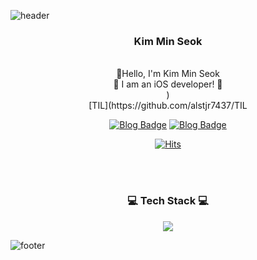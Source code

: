 ![header](https://capsule-render.vercel.app/api?type=waving&&color=gradient&height=100&section=header&fontSize=90)


<div align = "center">

<h3>Kim Min Seok</h3><br/>
👋Hello, I'm Kim Min Seok<br/>
🍎 I am an iOS developer! 🍎<br/>)

<br/>
[TIL](https://github.com/alstjr7437/TIL

[![Blog Badge](http://img.shields.io/badge/-Blog-white?style=flat-square&logo=velog&link=https://velog.io/@alstjr7437)](https://velog.io/@alstjr7437)
[![Blog Badge](http://img.shields.io/badge/-git-white?style=flat-square&logo=Git&link=https://alstjr7437.github.io)](https://alstjr7437.github.io)

[![Hits](https://hits.seeyoufarm.com/api/count/incr/badge.svg?url=https%3A%2F%2Fgithub.com%2Falstjr7437&count_bg=%23203267&title_bg=%23000000&icon=github.svg&icon_color=%23E7E7E7&title=visit&edge_flat=false)](https://hits.seeyoufarm.com)
<br>

<br/><br/>
 
<h3>💻 Tech Stack 💻</h3>
<img src="https://img.shields.io/badge/swift-F05138?style=flat-square&logo=swift&logoColor=white"/>
<!--
<img src="https://img.shields.io/badge/Html5-E34F26?style=flat-square&logo=Html5&logoColor=white"/>
<img src="https://img.shields.io/badge/CSS3-1572B6?style=flat-square&logo=CSS3&logoColor=white"/>
<img src="https://img.shields.io/badge/JavaScript-F7DF1E?style=flat-square&logo=JavaScript&logoColor=white"/>
<br>
<img src="https://img.shields.io/badge/C-A8B9CC?style=flat-square&logo=C&logoColor=white"/>
<img src="https://img.shields.io/badge/Python-3776AB?style=flat-square&logo=Python&logoColor=white" radius = 5px/>
<img src="https://img.shields.io/badge/Android Studio-3DDC84?style=flat-square&logo=Android Studio&logoColor=white"/>
<br>
<img src="https://img.shields.io/badge/MariaDB-003545?style=flat-square&logo=MariaDB&logoColor=white"/>
<img src="https://img.shields.io/badge/Git-F05032?style=flat-square&logo=Git&logoColor=white"/>
-->
</div>


![footer](https://capsule-render.vercel.app/api?type=waving&&color=gradient&height=100&section=footer&fontSize=90)

